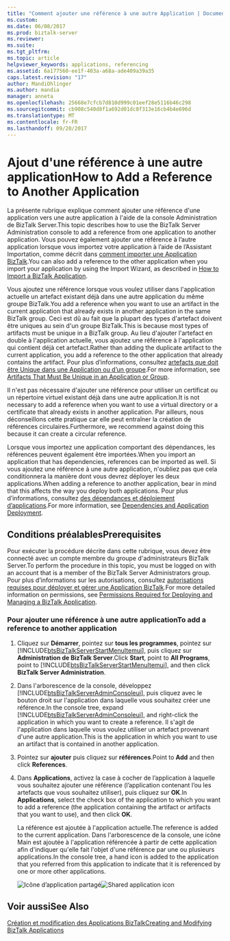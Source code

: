 ```yaml
---
title: "Comment ajouter une référence à une autre Application | Documents Microsoft"
ms.custom: 
ms.date: 06/08/2017
ms.prod: biztalk-server
ms.reviewer: 
ms.suite: 
ms.tgt_pltfrm: 
ms.topic: article
helpviewer_keywords: applications, referencing
ms.assetid: 6a177560-ee1f-403a-a68a-ade409a39a35
caps.latest.revision: "17"
author: MandiOhlinger
ms.author: mandia
manager: anneta
ms.openlocfilehash: 25668e7cfcb7d810d999c01eef28e5116b46c298
ms.sourcegitcommit: cb908c540d8f1a692d01dc8f313e16cb4b4e696d
ms.translationtype: MT
ms.contentlocale: fr-FR
ms.lasthandoff: 09/20/2017
---
```

# <a name="how-to-add-a-reference-to-another-application"></a><span data-ttu-id="52b5f-102">Ajout d'une référence à une autre application</span><span class="sxs-lookup"><span data-stu-id="52b5f-102">How to Add a Reference to Another Application</span></span>
<span data-ttu-id="52b5f-103">La présente rubrique explique comment ajouter une référence d'une application vers une autre application à l'aide de la console Administration de BizTalk Server.</span><span class="sxs-lookup"><span data-stu-id="52b5f-103">This topic describes how to use the BizTalk Server Administration console to add a reference from one application to another application.</span></span> <span data-ttu-id="52b5f-104">Vous pouvez également ajouter une référence à l’autre application lorsque vous importez votre application à l’aide de l’Assistant Importation, comme décrit dans [comment importer une Application BizTalk](../core/how-to-import-a-biztalk-application.md).</span><span class="sxs-lookup"><span data-stu-id="52b5f-104">You can also add a reference to the other application when you import your application by using the Import Wizard, as described in [How to Import a BizTalk Application](../core/how-to-import-a-biztalk-application.md).</span></span>  
  
 <span data-ttu-id="52b5f-105">Vous ajoutez une référence lorsque vous voulez utiliser dans l'application actuelle un artefact existant déjà dans une autre application du même groupe BizTalk.</span><span class="sxs-lookup"><span data-stu-id="52b5f-105">You add a reference when you want to use an artifact in the current application that already exists in another application in the same BizTalk group.</span></span> <span data-ttu-id="52b5f-106">Ceci est dû au fait que la plupart des types d'artefact doivent être uniques au sein d'un groupe BizTalk.</span><span class="sxs-lookup"><span data-stu-id="52b5f-106">This is because most types of artifacts must be unique in a BizTalk group.</span></span> <span data-ttu-id="52b5f-107">Au lieu d'ajouter l'artefact en double à l'application actuelle, vous ajoutez une référence à l'application qui contient déjà cet artefact.</span><span class="sxs-lookup"><span data-stu-id="52b5f-107">Rather than adding the duplicate artifact to the current application, you add a reference to the other application that already contains the artifact.</span></span> <span data-ttu-id="52b5f-108">Pour plus d’informations, consultez [artefacts que doit être Unique dans une Application ou d’un groupe](../core/artifacts-that-must-be-unique-in-an-application-or-group.md).</span><span class="sxs-lookup"><span data-stu-id="52b5f-108">For more information, see [Artifacts That Must Be Unique in an Application or Group](../core/artifacts-that-must-be-unique-in-an-application-or-group.md).</span></span>  
  
 <span data-ttu-id="52b5f-109">Il n'est pas nécessaire d'ajouter une référence pour utiliser un certificat ou un répertoire virtuel existant déjà dans une autre application.</span><span class="sxs-lookup"><span data-stu-id="52b5f-109">It is not necessary to add a reference when you want to use a virtual directory or a certificate that already exists in another application.</span></span> <span data-ttu-id="52b5f-110">Par ailleurs, nous déconseillons cette pratique car elle peut entraîner la création de références circulaires.</span><span class="sxs-lookup"><span data-stu-id="52b5f-110">Furthermore, we recommend against doing this because it can create a circular reference.</span></span>  
  
 <span data-ttu-id="52b5f-111">Lorsque vous importez une application comportant des dépendances, les références peuvent également être importées.</span><span class="sxs-lookup"><span data-stu-id="52b5f-111">When you import an application that has dependencies, references can be imported as well.</span></span> <span data-ttu-id="52b5f-112">Si vous ajoutez une référence à une autre application, n'oubliez pas que cela conditionnera la manière dont vous devrez déployer les deux applications.</span><span class="sxs-lookup"><span data-stu-id="52b5f-112">When adding a reference to another application, bear in mind that this affects the way you deploy both applications.</span></span> <span data-ttu-id="52b5f-113">Pour plus d’informations, consultez [des dépendances et déploiement d’applications](../core/dependencies-and-application-deployment.md).</span><span class="sxs-lookup"><span data-stu-id="52b5f-113">For more information, see [Dependencies and Application Deployment](../core/dependencies-and-application-deployment.md).</span></span>  
  
## <a name="prerequisites"></a><span data-ttu-id="52b5f-114">Conditions préalables</span><span class="sxs-lookup"><span data-stu-id="52b5f-114">Prerequisites</span></span>  
 <span data-ttu-id="52b5f-115">Pour exécuter la procédure décrite dans cette rubrique, vous devez être connecté avec un compte membre du groupe d'administrateurs BizTalk Server.</span><span class="sxs-lookup"><span data-stu-id="52b5f-115">To perform the procedure in this topic, you must be logged on with an account that is a member of the BizTalk Server Administrators group.</span></span> <span data-ttu-id="52b5f-116">Pour plus d’informations sur les autorisations, consultez [autorisations requises pour déployer et gérer une Application BizTalk](../core/permissions-required-for-deploying-and-managing-a-biztalk-application.md).</span><span class="sxs-lookup"><span data-stu-id="52b5f-116">For more detailed information on permissions, see [Permissions Required for Deploying and Managing a BizTalk Application](../core/permissions-required-for-deploying-and-managing-a-biztalk-application.md).</span></span>  
  
### <a name="to-add-a-reference-to-another-application"></a><span data-ttu-id="52b5f-117">Pour ajouter une référence à une autre application</span><span class="sxs-lookup"><span data-stu-id="52b5f-117">To add a reference to another application</span></span>  
  
1.  <span data-ttu-id="52b5f-118">Cliquez sur **Démarrer**, pointez sur **tous les programmes**, pointez sur [!INCLUDE[btsBizTalkServerStartMenuItemui](../includes/btsbiztalkserverstartmenuitemui-md.md)], puis cliquez sur **Administration de BizTalk Server**.</span><span class="sxs-lookup"><span data-stu-id="52b5f-118">Click **Start**, point to **All Programs**, point to [!INCLUDE[btsBizTalkServerStartMenuItemui](../includes/btsbiztalkserverstartmenuitemui-md.md)], and then click **BizTalk Server Administration**.</span></span>  
  
2.  <span data-ttu-id="52b5f-119">Dans l'arborescence de la console, développez [!INCLUDE[btsBizTalkServerAdminConsoleui](../includes/btsbiztalkserveradminconsoleui-md.md)], puis cliquez avec le bouton droit sur l'application dans laquelle vous souhaitez créer une référence.</span><span class="sxs-lookup"><span data-stu-id="52b5f-119">In the console tree, expand [!INCLUDE[btsBizTalkServerAdminConsoleui](../includes/btsbiztalkserveradminconsoleui-md.md)], and right-click the application in which you want to create a reference.</span></span> <span data-ttu-id="52b5f-120">Il s'agit de l'application dans laquelle vous voulez utiliser un artefact provenant d'une autre application.</span><span class="sxs-lookup"><span data-stu-id="52b5f-120">This is the application in which you want to use an artifact that is contained in another application.</span></span>  
  
3.  <span data-ttu-id="52b5f-121">Pointez sur **ajouter** puis cliquez sur **références**.</span><span class="sxs-lookup"><span data-stu-id="52b5f-121">Point to **Add** and then click **References**.</span></span>  
  
4.  <span data-ttu-id="52b5f-122">Dans **Applications**, activez la case à cocher de l’application à laquelle vous souhaitez ajouter une référence (l’application contenant l’ou les artefacts que vous souhaitez utiliser), puis cliquez sur **OK**.</span><span class="sxs-lookup"><span data-stu-id="52b5f-122">In **Applications**, select the check box of the application to which you want to add a reference (the application containing the artifact or artifacts that you want to use), and then click **OK**.</span></span>  
  
     <span data-ttu-id="52b5f-123">La référence est ajoutée à l'application actuelle.</span><span class="sxs-lookup"><span data-stu-id="52b5f-123">The reference is added to the current application.</span></span> <span data-ttu-id="52b5f-124">Dans l'arborescence de la console, une icône Main est ajoutée à l'application référencée à partir de cette application afin d'indiquer qu'elle fait l'objet d'une référence par une ou plusieurs applications.</span><span class="sxs-lookup"><span data-stu-id="52b5f-124">In the console tree, a hand icon is added to the application that you referred from this application to indicate that it is referenced by one or more other applications.</span></span>  
  
     <span data-ttu-id="52b5f-125">![Icône d’application partagé](../core/media/sharedapplicationicon.gif "SharedApplicationIcon")</span><span class="sxs-lookup"><span data-stu-id="52b5f-125">![Shared application icon](../core/media/sharedapplicationicon.gif "SharedApplicationIcon")</span></span>  
  
## <a name="see-also"></a><span data-ttu-id="52b5f-126">Voir aussi</span><span class="sxs-lookup"><span data-stu-id="52b5f-126">See Also</span></span>  
 [<span data-ttu-id="52b5f-127">Création et modification des Applications BizTalk</span><span class="sxs-lookup"><span data-stu-id="52b5f-127">Creating and Modifying BizTalk Applications</span></span>](../core/creating-and-modifying-biztalk-applications.md)